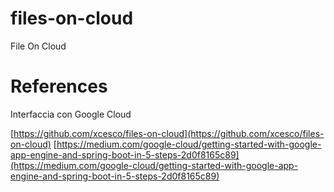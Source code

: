 # files-on-cloud
File On Cloud

# References
Interfaccia con Google Cloud

[https://github.com/xcesco/files-on-cloud](https://github.com/xcesco/files-on-cloud)
[https://medium.com/google-cloud/getting-started-with-google-app-engine-and-spring-boot-in-5-steps-2d0f8165c89](https://medium.com/google-cloud/getting-started-with-google-app-engine-and-spring-boot-in-5-steps-2d0f8165c89)